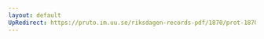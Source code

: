```yaml
---
layout: default
UpRedirect: https://pruto.im.uu.se/riksdagen-records-pdf/1870/prot-1870--fk--406/prot-1870--fk--406_042.pdf
---
```

